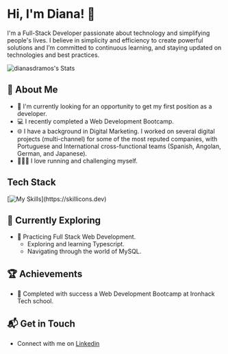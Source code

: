 # Hi, I'm Diana! 👋

I'm a Full-Stack Developer passionate about technology and simplifying people's lives. I believe in simplicity and efficiency to create powerful solutions and I’m committed to continuous learning, and staying updated on technologies and best practices.

![dianasdramos's Stats](https://github-readme-stats.vercel.app/api?username=dianasdramos&theme=vue-dark&show_icons=true&hide_border=true&count_private=true)

## 🚀 About Me

- 🔭 I'm currently looking for an opportunity to get my first position as a developer.
- 💻 I recently completed a Web Development Bootcamp.
- 🌐 I have a background in Digital Marketing. I worked on several digital projects (multi-channel) for some of the most reputed companies, with Portuguese and International cross-functional teams (Spanish, Angolan, German, and Japanese).
- 🏃🏻‍♀️ I love running and challenging myself.


## Tech Stack
[![My Skills](https://skillicons.dev/icons?i=js,html,css,react,nodejs,express,mongodb,postman,sass,tailwind,bootstrap,vite,npm,git,vscode,github,)](https://skillicons.dev)

## 🌱 Currently Exploring

- 🚀 Practicing Full Stack Web Development.
  - Exploring and learning Typescript.
  - Navigating through the world of MySQL.

 ## 🏆 Achievements

- 🌟 Completed with success a Web Development Bootcamp at Ironhack Tech school.


## 📬 Get in Touch

- Connect with me on [Linkedin](https://www.linkedin.com/in/dianaramos/)
